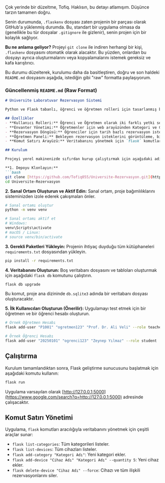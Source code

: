 Çok yerinde bir düzeltme, Tofiq. Haklısın, bu detayı atlamışım. Düşünce tarzın tamamen doğru.

Senin durumunda, `.flaskenv` dosyası zaten projenin bir parçası olarak GitHub'a yüklenmiş durumda. Bu, standart bir uygulama olmasa da (genellikle bu tür dosyalar `.gitignore` ile gizlenir), senin projen için bir kolaylık sağlıyor.

**Bu ne anlama geliyor?**
Projeyi `git clone` ile indiren herhangi bir kişi, `.flaskenv` dosyasını otomatik olarak alacaktır. Bu yüzden, onlardan bu dosyayı ayrıca oluşturmalarını veya kopyalamalarını istemek gereksiz ve kafa karıştırıcı.

Bu durumu düzelterek, kurulumu daha da basitleştiren, doğru ve son haldeki `README.md` dosyasını aşağıda, istediğin gibi "raw" formatta paylaşıyorum.

### Güncellenmiş `README.md` (Raw Format)

````markdown
# Üniversite Laboratuvar Rezervasyon Sistemi

Python ve Flask tabanlı, öğrenci ve öğretmen rolleri için tasarlanmış bir laboratuvar cihazı rezervasyon sistemi.

## Özellikler
- **Kullanıcı Rolleri:** Öğrenci ve Öğretmen olarak iki farklı yetki seviyesi.
- **Envanter Yönetimi:** Öğretmenler için web arayüzünden Kategori ve Cihaz ekleme, düzenleme ve silme (CRUD) işlemleri.
- **Rezervasyon Döngüsü:** Öğrenciler için tarih bazlı rezervasyon isteği gönderme ve kendi rezervasyonlarının durumunu (Beklemede, Onaylandı, Reddedildi) takip etme.
- **Öğretmen Paneli:** Bekleyen rezervasyon isteklerini görüntüleme, bireysel veya kategori bazında toplu onay/red işlemleri yapma.
- **Komut Satırı Arayüzü:** Veritabanını yönetmek için `flask` komutları (kullanıcı/cihaz ekleme, listeleme, silme vb.).

## Kurulum

Projeyi yerel makinenizde sıfırdan kurup çalıştırmak için aşağıdaki adımları izleyin.

**1. Depoyu Klonlayın:**
```bash
git clone [https://github.com/Tofiq055/Universite-Rezervasyon.git](https://github.com/Tofiq055/Universite-Rezervasyon.git)
cd Universite-Rezervasyon
````

**2. Sanal Ortam Oluşturun ve Aktif Edin:**
Sanal ortam, proje bağımlılıklarını sisteminizden izole ederek çakışmaları önler.

```bash
# Sanal ortamı oluştur
python -m venv venv

# Sanal ortamı aktif et
# Windows:
venv\Scripts\activate
# macOS / Linux:
# source venv/bin/activate
```

**3. Gerekli Paketleri Yükleyin:**
Projenin ihtiyaç duyduğu tüm kütüphaneleri `requirements.txt` dosyasından yükleyin.

```bash
pip install -r requirements.txt
```

**4. Veritabanını Oluşturun:**
Boş veritabanı dosyasını ve tabloları oluşturmak için aşağıdaki `flask db` komutunu çalıştırın.

```bash
flask db upgrade
```

Bu komut, proje ana dizininde `db.sqlite3` adında bir veritabanı dosyası oluşturacaktır.

**5. İlk Kullanıcıları Oluşturun (Önerilir):**
Uygulamayı test etmek için bir öğretmen ve bir öğrenci hesabı oluşturun.

```bash
# Örnek Öğretmen Hesabı
flask add-user "P1001" "ogretmen123" "Prof. Dr. Ali Veli" --role teacher

# Örnek Öğrenci Hesabı
flask add-user "20250101" "ogrenci123" "Zeynep Yılmaz" --role student
```

## Çalıştırma

Kurulum tamamlandıktan sonra, Flask geliştirme sunucusunu başlatmak için aşağıdaki komutu kullanın:

```bash
flask run
```

Uygulama varsayılan olarak [http://127.0.0.1:5000](https://www.google.com/search?q=http://127.0.0.1:5000) adresinde çalışacaktır.

## Komut Satırı Yönetimi

Uygulama, `flask` komutları aracılığıyla veritabanını yönetmek için çeşitli araçlar sunar:

  - `flask list-categories`: Tüm kategorileri listeler.
  - `flask list-devices`: Tüm cihazları listeler.
  - `flask add-category "Kategori Adı"`: Yeni kategori ekler.
  - `flask add-device "Cihaz Adı" "Kategori Adı" --quantity 5`: Yeni cihaz ekler.
  - `flask delete-device "Cihaz Adı" --force`: Cihazı ve tüm ilişkili rezervasyonlarını siler.

<!-- end list -->

```
```
